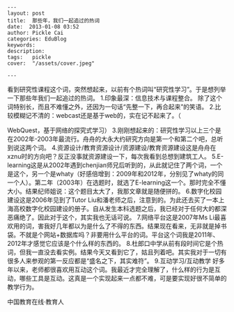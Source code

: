 
    ---
    layout: post  
    title:  那些年，我们一起追过的热词  
    date:  2013-01-08 03:52  
    author: Pickle Cai  
    categories: EduBlog  
    keywords: 
    description:   
    tags:	pickle   
    cover:  "/assets/cover.jpeg"  

    ---  
    
 看到研究性课程这个词，突然想起来，以前有个热词叫“研究性学习”。于是想列举一下那些年我们一起追过的热词。 1.印象最深：信息技术与课程整合。 除了这个词特别长，而且不难懂之外，还因为一句话“先整一下，再合起来”的笑语。 2.比较模糊记不清的：webcast还是基于web的，实在记不起来了。（

WebQuest，基于网络的探究式学习） 3.刚刚想起来的：研究性学习以上三个是在2002年-2003年最流行。舟舟的大永大约研究方向是第一个和第二个吧，总听到说这两个词。 4.资源设计/教育资源设计/资源建设/教育资源建设这是舟舟在xznu时的方向吧？反正没事就资源建设一下，每次我看到总想到建筑工人。 5.E-learning这是从2002年遇到chenjian师兄后听到的，从此就记住了两个词，一个是这个，另一个是whaty（好感倍增到：2009年和2012年，分别见了whaty的同一个人）。第二年（2003年）在选题时，就选了E-learning这一个。那时完全不懂大小。结果纪师姐说：这个题目太大了，我那文章就是随便拼的。 6.数字化校园建设这是2006年见到了Tutor Liu和潘老师之后，注意到的。为此还去买了一本上海高校数字化校园建设的册子。自从发生本科选题之后，我已经对于任何大的都深恶痛绝了。因此对于这个，其实我也无话可说。 7.网络平台这是2007年Ms Li最喜欢用的词，害我好几年都以为是什么了不得的东西。结果现在看来，无非就是掉书袋。不就是个网站+数据库吗？非要用什么平台的词。平台这个词我是2011年、2012年才感觉它应该是个什么样的东西的。 8.杜郎口中学从前有段时间它是个热词，但我一直没去看实例。结果今天又看到它了，姑且列着吧。其实我对于一切有很多人来参观的第一反应都是“盛名之下，其实难符”。 9.互动学习/互动教学 好多年以来，老师都很喜欢用互动这个词。我最近才完全理解了，什么样的行为是互动，哪些工具是互动。这真是一个实现起来一点都不难，可是要实现好很不简单的教学行为。																

		    
 中国教育在线·教育人

